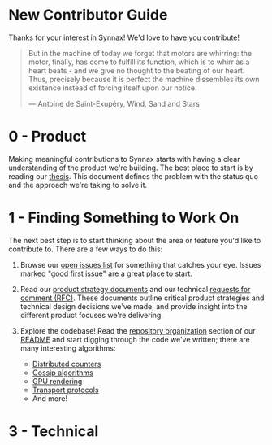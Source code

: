 # New Contributor Guide

Thanks for your interest in Synnax! We'd love to have you contribute!

> But in the machine of today we forget that motors are whirring: the motor, finally,
> has come to fulfill its function, which is to whirr as a heart beats - and we give no
> thought to the beating of our heart. Thus, precisely because it is perfect the machine
> dissembles its own existence instead of forcing itself upon our notice.
>
> ― Antoine de Saint-Exupéry, Wind, Sand and Stars

# 0 - Product

Making meaningful contributions to Synnax starts with having a clear understanding of
the product we're building. The best place to start is by reading our
[thesis](product/thesis.md). This document defines the problem with the status quo and
the approach we're taking to solve it.

# 1 - Finding Something to Work On

The next best step is to start thinking about the area or feature you'd like to
contribute to. There are a few ways to do this:

1. Browse our [open issues list](https://github.com/synnaxlabs/synnax/issues) for
   something that catches your eye. Issues
   marked ["good first issue"](https://github.com/synnaxlabs/synnax/issues?q=is%3Aopen+is%3Aissue+label%3A%22good+first+issue%22)
   are a great place to start.
2. Read our [product strategy documents](product/psd) and our
   technical [requests for comment (RFC)](tech/rfc). These documents outline critical
   product strategies and technical design decisions we've made, and provide insight
   into the different product focuses we're delivering.
3. Explore the codebase! Read
   the [repository organization](../README.md#repository-organization)
   section of our [README](../README.md) and start digging through the code we've
   written; there are many interesting algorithms:

    - [Distributed counters](../aspen/internal/cluster/pledge/pledge.go)
    - [Gossip algorithms](../aspen/internal/kv/gossip.go)
    - [GPU rendering](../pluto/src/core/vis)
    - [Transport protocols](../freighter)
    - And more!

# 3 - Technical

